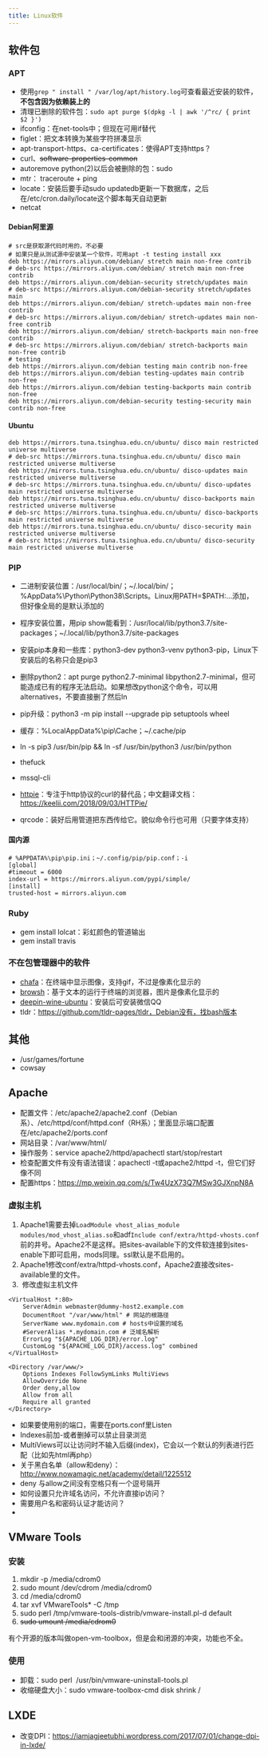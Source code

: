 ```yaml
---
title: Linux软件
---
```


软件包
------

### APT

-   使用`grep " install " /var/log/apt/history.log`可查看最近安装的软件，**不包含因为依赖装上的**
-   清理已删除的软件包：`sudo apt purge $(dpkg -l | awk '/^rc/ { print $2 }')`
-   ifconfig：在net-tools中；但现在可用if替代
-   figlet：把文本转换为某些字符拼凑显示
-   apt-transport-https、ca-certificates：使得APT支持https？
-   curl、~~software-properties-common~~
-   autoremove python(2)以后会被删除的包：sudo
-   mtr： traceroute + ping
-   locate：安装后要手动sudo updatedb更新一下数据库，之后 在/etc/cron.daily/locate这个脚本每天自动更新
-   netcat

#### Debian阿里源

```
# src是获取源代码时用的，不必要
# 如果只是从测试源中安装某一个软件，可用apt -t testing install xxx
deb https://mirrors.aliyun.com/debian/ stretch main non-free contrib
# deb-src https://mirrors.aliyun.com/debian/ stretch main non-free contrib
deb https://mirrors.aliyun.com/debian-security stretch/updates main
# deb-src https://mirrors.aliyun.com/debian-security stretch/updates main
deb https://mirrors.aliyun.com/debian/ stretch-updates main non-free contrib
# deb-src https://mirrors.aliyun.com/debian/ stretch-updates main non-free contrib
deb https://mirrors.aliyun.com/debian/ stretch-backports main non-free contrib
# deb-src https://mirrors.aliyun.com/debian/ stretch-backports main non-free contrib
# testing
deb https://mirrors.aliyun.com/debian testing main contrib non-free
deb https://mirrors.aliyun.com/debian testing-updates main contrib non-free
deb https://mirrors.aliyun.com/debian testing-backports main contrib non-free
deb https://mirrors.aliyun.com/debian-security testing-security main contrib non-free
```

#### Ubuntu

```
deb https://mirrors.tuna.tsinghua.edu.cn/ubuntu/ disco main restricted universe multiverse
# deb-src https://mirrors.tuna.tsinghua.edu.cn/ubuntu/ disco main restricted universe multiverse
deb https://mirrors.tuna.tsinghua.edu.cn/ubuntu/ disco-updates main restricted universe multiverse
# deb-src https://mirrors.tuna.tsinghua.edu.cn/ubuntu/ disco-updates main restricted universe multiverse
deb https://mirrors.tuna.tsinghua.edu.cn/ubuntu/ disco-backports main restricted universe multiverse
# deb-src https://mirrors.tuna.tsinghua.edu.cn/ubuntu/ disco-backports main restricted universe multiverse
deb https://mirrors.tuna.tsinghua.edu.cn/ubuntu/ disco-security main restricted universe multiverse
# deb-src https://mirrors.tuna.tsinghua.edu.cn/ubuntu/ disco-security main restricted universe multiverse
```

### PIP

-   二进制安装位置：/usr/local/bin/；\~/.local/bin/；%AppData%\\Python\\Python38\\Scripts。Linux用PATH=\$PATH:...添加，但好像全局的是默认添加的
-   程序安装位置，用pip show能看到：/usr/local/lib/python3.7/site-packages；\~/.local/lib/python3.7/site-packages
-   安装pip本身和一些库：python3-dev python3-venv python3-pip，Linux下安装后的名称只会是pip3
-   删除python2：apt purge python2.7-minimal libpython2.7-minimal，但可能造成已有的程序无法启动。如果想改python这个命令，可以用alternatives，不要直接删了然后ln
-   pip升级：python3 -m pip install --upgrade pip setuptools wheel
-   缓存：%LocalAppData%\\pip\\Cache；\~/.cache/pip
-   ln -s pip3 /usr/bin/pip && ln -sf /usr/bin/python3 /usr/bin/python

-   thefuck
-   mssql-cli
-   [httpie](https://httpie.org/)：专注于http协议的curl的替代品；中文翻译文档：https://keelii.com/2018/09/03/HTTPie/
-   qrcode：装好后用管道把东西传给它。貌似命令行也可用（只要字体支持）

#### 国内源

```
# %APPDATA%\pip\pip.ini；~/.config/pip/pip.conf；-i
[global]
#timeout = 6000
index-url = https://mirrors.aliyun.com/pypi/simple/
[install]
trusted-host = mirrors.aliyun.com
```

### Ruby

-   gem install lolcat：彩虹颜色的管道输出
-   gem install travis

### 不在包管理器中的软件

-   [chafa](https://github.com/hpjansson/chafa)：在终端中显示图像，支持gif，不过是像素化显示的
-   [browsh](https://github.com/browsh-org/browsh)：基于文本的运行于终端的浏览器，图片是像素化显示的
-   [deepin-wine-ubuntu](https://github.com/wszqkzqk/deepin-wine-ubuntu)：安装后可安装微信QQ
-   tldr：https://github.com/tldr-pages/tldr，Debian没有，找bash版本

其他
----

-   /usr/games/fortune
-   cowsay

Apache
------

-   配置文件：/etc/apache2/apache2.conf（Debian系）、/etc/httpd/conf/httpd.conf（RH系）；里面显示端口配置在/etc/apache2/ports.conf
-   网站目录：/var/www/html/
-   操作服务：service apache2/httpd/apachectl start/stop/restart
-   检查配置文件有没有语法错误：apachectl -t或apache2/httpd -t，但它们好像不同
-   配置https：https://mp.weixin.qq.com/s/Tw4UzX73Q7MSw3GJXnpN8A

### 虚拟主机

1.  Apache1需要去掉`LoadModule vhost_alias_module modules/mod_vhost_alias.so`和adf`Include conf/extra/httpd-vhosts.conf`前的井号。Apache2不是这样。把sites-available下的文件软连接到sites-enable下即可启用，mods同理。ssl默认是不启用的。
2.  Apache1修改conf/extra/httpd-vhosts.conf，Apache2直接改sites-available里的文件。
3.   修改虚拟主机文件

```
<VirtualHost *:80>
    ServerAdmin webmaster@dummy-host2.example.com
    DocumentRoot "/var/www/html" # 网站的根路径
    ServerName www.mydomain.com # hosts中设置的域名
    #ServerAlias *.mydomain.com # 泛域名解析
    ErrorLog "${APACHE_LOG_DIR}/error.log"
    CustomLog "${APACHE_LOG_DIR}/access.log" combined
</VirtualHost>
```

```
<Directory /var/www/>
    Options Indexes FollowSymLinks MultiViews
    AllowOverride None
    Order deny,allow
    Allow from all
    Require all granted
</Directory>
```

-   如果要使用别的端口，需要在ports.conf里Listen
-   Indexes前加-或者删掉可以禁止目录浏览
-   MultiViews可以让访问时不输入后缀(index)，它会以一个默认的列表进行匹配（比如先html再php）
-   关于黑白名单（allow和deny）：http://www.nowamagic.net/academy/detail/1225512
-   deny 与allow之间没有空格只有一个逗号隔开
-   如何设置只允许域名访问，不允许直接ip访问？
-   需要用户名和密码认证才能访问？
-

VMware Tools
------------

### 安装

1.  mkdir -p /media/cdrom0
2.  sudo mount /dev/cdrom /media/cdrom0
3.  cd /media/cdrom0
4.  tar xvf VMwareTools\* -C /tmp
5.  sudo perl /tmp/vmware-tools-distrib/vmware-install.pl-d default
6.  ~~sudo umount /media/cdrom0~~

有个开源的版本叫做open-vm-toolbox，但是会和闭源的冲突，功能也不全。

### 使用

-   卸载：sudo perl  /usr/bin/vmware-uninstall-tools.pl
-   收缩硬盘大小：sudo vmware-toolbox-cmd disk shrink /

LXDE
----

-   改变DPI：https://iamjagjeetubhi.wordpress.com/2017/07/01/change-dpi-in-lxde/


